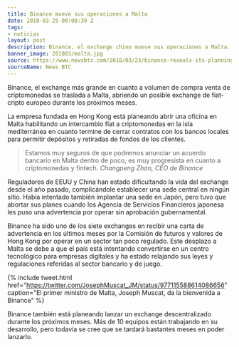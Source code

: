 ```yaml
---
title: Binance mueve sus operaciones a Malta
date: 2018-03-25 08:08:39 Z
tags:
- noticias
layout: post
description: Binance, el exchange chino mueve sus operaciones a Malta.
banner_image: 201803/malta.jpg
source: https://www.newsbtc.com/2018/03/23/binance-reveals-its-planning-on-opening-a-new-office-in-malta/#
sourceName: News BTC
---
```


Binance, el exchange más grande en cuanto a volumen de compra venta de criptomonedas se traslada a Malta, abriendo un posible exchange de fiat-cripto europeo durante los próximos meses.

<!--more-->

La empresa fundada en Hong Kong está planeando abrir una oficina en Malta habilitando un intercambio fiat a criptomonedas en la isla mediterránea en cuanto termine de cerrar contratos con los bancos locales para permitir depósitos y retiradas de fondos de los clientes.

> Estamos muy seguros de que podremos anunciar un acuerdo bancario en Malta dentro de poco, es muy progresista en cuanto a criptomonedas y fintech. <cite>Changpeng Zhao, CEO de Binance</cite>

Reguladores de EEUU y China han estado dificultando la vida del exchange desde el año pasado, complicándole establecer una sede central en ningún sitio. Había intentado también implantar una sede en Japón, pero tuvo que abortar sus planes cuando los Agencia de Servicios Financieros japonesa les puso una advertencia por operar sin aprobación gubernamental.

Binance ha sido uno de los siete exchanges en recibir una carta de advertencia en los últimos meses por la Comisión de futuros y valores de Hong Kong por operar en un sector tan poco regulado. Este desplazo a Malta se debe a que el país está intentando convertirse en un centro tecnológico para empresas digitales y ha estado relajando sus leyes y regulaciones referidas al sector bancario y de juego.

{% include tweet.html href="https://twitter.com/JosephMuscat_JM/status/977115588614086656" caption="El primer ministro de Malta, Joseph Muscat, da la bienvenida a Binance" %}

Binance también está planeando lanzar un exchange descentralizado durante los próximos meses. Más de 10 equipos están trabajando en su desarrollo, pero todavía se cree que se tardará bastantes meses en poder lanzarlo.